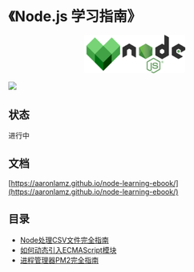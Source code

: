 # 《Node.js 学习指南》

<div align="center">
  <img src="./node.png" width="40%">
</div>
<p>
  <img src="https://github.com/Aaronlamz/node-weekly/actions/workflows/deploy.yml/badge.svg">
</p>

## 状态
进行中

## 文档
[https://aaronlamz.github.io/node-learning-ebook/](https://aaronlamz.github.io/node-learning-ebook/)

## 目录

- [Node处理CSV文件完全指南](./articles/001/index.md)
- [如何动态引入ECMAScript模块](./articles/002/index.md)
- [进程管理器PM2完全指南](./articles/003/index.md)



